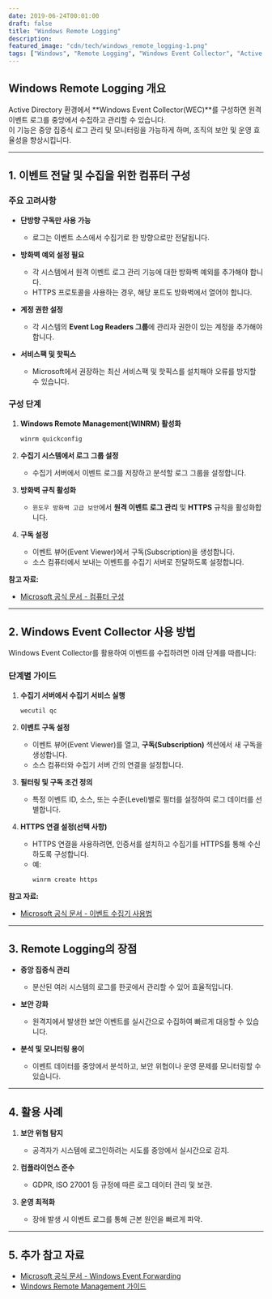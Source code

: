 ```yaml
---
date: 2019-06-24T00:01:00
draft: false
title: "Windows Remote Logging"
description: 
featured_image: "cdn/tech/windows_remote_logging-1.png"
tags: ["Windows", "Remote Logging", "Windows Event Collector", "Active Directory", "로그 관리", "보안"]
---
```


## Windows Remote Logging 개요

Active Directory 환경에서 **Windows Event Collector(WEC)**를 구성하면 원격 이벤트 로그를 중앙에서 수집하고 관리할 수 있습니다.  
이 기능은 중앙 집중식 로그 관리 및 모니터링을 가능하게 하며, 조직의 보안 및 운영 효율성을 향상시킵니다.
<!--more-->
---

## 1. 이벤트 전달 및 수집을 위한 컴퓨터 구성

### 주요 고려사항

- **단방향 구독만 사용 가능**
  - 로그는 이벤트 소스에서 수집기로 한 방향으로만 전달됩니다.
  
- **방화벽 예외 설정 필요**
  - 각 시스템에서 원격 이벤트 로그 관리 기능에 대한 방화벽 예외를 추가해야 합니다.
  - HTTPS 프로토콜을 사용하는 경우, 해당 포트도 방화벽에서 열어야 합니다.

- **계정 권한 설정**
  - 각 시스템의 **Event Log Readers 그룹**에 관리자 권한이 있는 계정을 추가해야 합니다.

- **서비스팩 및 핫픽스**
  - Microsoft에서 권장하는 최신 서비스팩 및 핫픽스를 설치해야 오류를 방지할 수 있습니다.

### 구성 단계
1. **Windows Remote Management(WINRM) 활성화**
   ```bash
   winrm quickconfig
   ```

2. **수집기 시스템에서 로그 그룹 설정**
   - 수집기 서버에서 이벤트 로그를 저장하고 분석할 로그 그룹을 설정합니다.

3. **방화벽 규칙 활성화**
   - `윈도우 방화벽 고급 보안`에서 **원격 이벤트 로그 관리** 및 **HTTPS** 규칙을 활성화합니다.

4. **구독 설정**
   - 이벤트 뷰어(Event Viewer)에서 구독(Subscription)을 생성합니다.
   - 소스 컴퓨터에서 보내는 이벤트를 수집기 서버로 전달하도록 설정합니다.

**참고 자료:**  
- [Microsoft 공식 문서 - 컴퓨터 구성](https://docs.microsoft.com/en-us/previous-versions/windows/it-pro/windows-server-2008-R2-and-2008/cc748890(v=ws.11))

---

## 2. Windows Event Collector 사용 방법

Windows Event Collector를 활용하여 이벤트를 수집하려면 아래 단계를 따릅니다:

### 단계별 가이드

1. **수집기 서버에서 수집기 서비스 실행**
   ```bash
   wecutil qc
   ```

2. **이벤트 구독 설정**
   - 이벤트 뷰어(Event Viewer)를 열고, **구독(Subscription)** 섹션에서 새 구독을 생성합니다.
   - 소스 컴퓨터와 수집기 서버 간의 연결을 설정합니다.

3. **필터링 및 구독 조건 정의**
   - 특정 이벤트 ID, 소스, 또는 수준(Level)별로 필터를 설정하여 로그 데이터를 선별합니다.

4. **HTTPS 연결 설정(선택 사항)**
   - HTTPS 연결을 사용하려면, 인증서를 설치하고 수집기를 HTTPS를 통해 수신하도록 구성합니다.
   - 예:
     ```bash
     winrm create https
     ```

**참고 자료:**  
- [Microsoft 공식 문서 - 이벤트 수집기 사용법](https://docs.microsoft.com/ko-kr/windows/desktop/WEC/using-windows-event-collector)

---

## 3. Remote Logging의 장점

- **중앙 집중식 관리**
  - 분산된 여러 시스템의 로그를 한곳에서 관리할 수 있어 효율적입니다.

- **보안 강화**
  - 원격지에서 발생한 보안 이벤트를 실시간으로 수집하여 빠르게 대응할 수 있습니다.

- **분석 및 모니터링 용이**
  - 이벤트 데이터를 중앙에서 분석하고, 보안 위협이나 운영 문제를 모니터링할 수 있습니다.

---

## 4. 활용 사례

1. **보안 위협 탐지**
   - 공격자가 시스템에 로그인하려는 시도를 중앙에서 실시간으로 감지.

2. **컴플라이언스 준수**
   - GDPR, ISO 27001 등 규정에 따른 로그 데이터 관리 및 보관.

3. **운영 최적화**
   - 장애 발생 시 이벤트 로그를 통해 근본 원인을 빠르게 파악.

---

## 5. 추가 참고 자료

- [Microsoft 공식 문서 - Windows Event Forwarding](https://docs.microsoft.com/en-us/windows/security/threat-protection/use-windows-event-forwarding-to-assist-in-intrusion-detection)  
- [Windows Remote Management 가이드](https://docs.microsoft.com/en-us/windows/win32/winrm/portal)
